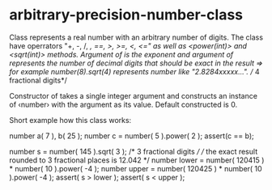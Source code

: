 # arbitrary-precision-number-class

Class <number> represents a real number with an arbitrary number of digits.
The class have operrators "+, -, /, *, ==, >, >=, <, <=" as well as <power(int)> and <sqrt(int)> <const> methods.
Argument of <power> is the exponent and argument of <sqrt> represents the number of decimal digits
that should be exact in the result => for example number(8).sqrt(4) represents number like "2.8284xxxxx...". /* 4 fractional digits*/

Constructor of <number> takes a single integer argument and constructs an instance of ‹number› with the argument
as its value. Default constructed <number> is 0.
  
Short example how this class works:

number a( 7 ), b( 25 );
number c = number( 5 ).power( 2 );
assert(c == b);

number s = number( 145 ).sqrt( 3 ); /* 3 fractional digits */
/* the exact result rounded to 3 fractional places is 12.042 */
number lower = number( 120415 ) * number( 10 ).power( -4 );
number upper = number( 120425 ) * number( 10 ).power( -4 );
assert( s > lower );
assert( s < upper );


